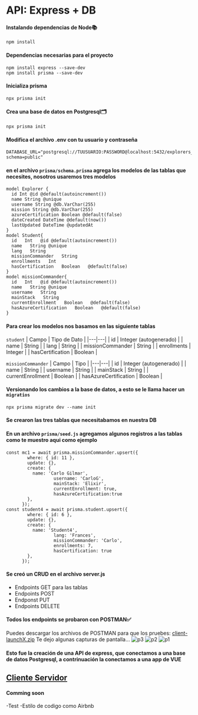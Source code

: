 # API: Express + DB 

#### Instalando dependencias de Node📚
```
npm install
```
#### Dependencias necesarias para el proyecto
```
npm install express --save-dev
npm install prisma --save-dev
```

#### Inicializa prisma
`npx prisma init`

#### Crea una base de datos en Postgresql🗂
`npx prisma init`

#### Modifica el archivo .env con tu usuario y contraseña
```
DATABASE_URL="postgresql://TUUSUARIO:PASSWORD@localhost:5432/explorers_api?schema=public"
```

#### en el archivo `prisma/schema.prisma` agrega los modelos de las tablas que necesites, nosotros usaremos tres modelos

```
model Explorer {
  id Int @id @default(autoincrement())
  name String @unique
  username String @db.VarChar(255)
  mission String @db.VarChar(255)
  azureCertification Boolean @default(false)
  dateCreated DateTime @default(now())
  lastUpdated DateTime @updatedAt
}
model Student{
  id   Int   @id @default(autoincrement())
  name   String @unique
  lang   String
  missionCommander   String
  enrollments   Int
  hasCertification   Boolean   @default(false)  
}
model missionCommander{
  id   Int   @id @default(autoincrement())
  name   String @unique
  username   String
  mainStack   String
  currentEnrollment   Boolean   @default(false)
  hasAzureCertification   Boolean   @default(false)
}
```

#### Para crear los modelos nos basamos en las siguiente tablas
`student`
| Campo | Tipo de Dato |
|---|---|
| id | Integer (autogenerado) |
| name | String |
| lang | String |
| missionCommander | String |
| enrollments | Integer |
| hasCertification | Boolean |

`missionCommander`
| Campo | Tipo |
|---|---|
| id | Integer (autogenerado) |
| name | String |
| username | String |
| mainStack | String |
| currentEnrollment | Boolean |
| hasAzureCertification | Boolean |
#### Versionando los cambios a la base de datos, a esto se le llama hacer un `migratios`

```
npx prisma migrate dev --name init
```

#### Se crearon las tres tablas que necesitabamos en nuestra DB

#### En un archivo `prisma/seed.js` agregamos algunos registros a las tablas como te muestro aqui como ejemplo

```
const mc1 = await prisma.missionCommander.upsert({
        where: { id: 11 },
        update: {},
        create: {
          name: 'Carlo Gilmar',
                  username: 'CarloG',
                  mainStack: 'Elixir',
                  currentEnrollment: true,
                  hasAzureCertification:true
        },
      });
const student4 = await prisma.student.upsert({
        where: { id: 6 },
        update: {},
        create: {
          name: 'Student4',
                  lang: 'Frances',
                  missionCommander: 'Carlo',
                  enrollments: 7,
                  hasCertification: true 
        },
      });
```

#### Se creó un CRUD en el archivo server.js
- Endpoints GET para las tablas
- Endpoints POST
- Endponst PUT
- Endpoints DELETE

#### Todos los endpoints se probaron con POSTMAN✅

Puedes descargar los archivos de POSTMAN para que los pruebes: [client-launchX.zip](https://github.com/UlisesOrnelasR/PrismaDB/files/8766621/client-launchX.zip)
Te dejo algunas capturas de pantalla...
![p3](https://user-images.githubusercontent.com/99143567/170145666-c5ffe8cb-c78b-40c1-a6f1-1b9eb1615ca4.JPG)
![p2](https://user-images.githubusercontent.com/99143567/170145806-392ee494-3cc8-43e5-a0cf-934e7ab48c26.JPG)
![p1](https://user-images.githubusercontent.com/99143567/170145816-d4b57dc2-0e08-4ee0-8774-47f0c2e2ec72.JPG)

#### Esto fue la creación de una API de express, que conectamos a una base de datos Postgresql, a contrinuación la conectamos a una app de VUE 
## [Cliente Servidor](https://github.com/UlisesOrnelasR/client-launchx)
#### Comming soon
-Test
-Estilo de codigo como Airbnb
